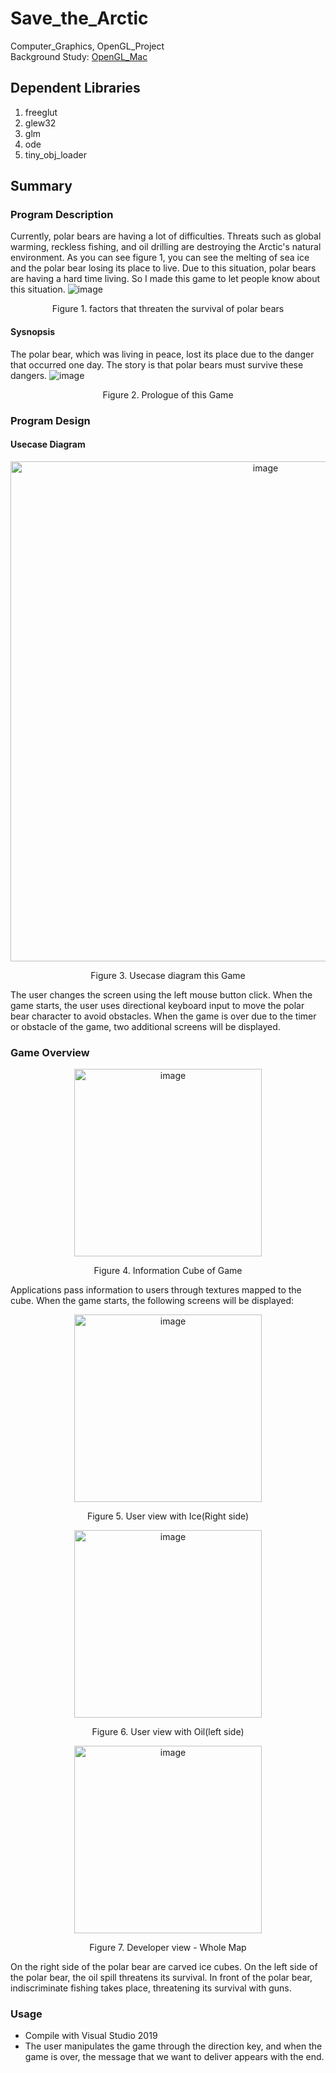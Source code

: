 # Save_the_Arctic
Computer_Graphics, OpenGL_Project<br>
Background Study: [OpenGL_Mac](https://github.com/Hyorm/OpenGL_Mac)
## Dependent Libraries
1. freeglut
2. glew32
3. glm
4. ode
5. tiny_obj_loader

## Summary
### Program Description
Currently, polar bears are having a lot of difficulties. Threats such as global warming, reckless fishing, and oil drilling are destroying the Arctic's natural environment. As you can see figure 1, you can see the melting of sea ice and the polar bear losing its place to live. Due to this situation, polar bears are having a hard time living. So I made this game to let people know about this situation.
![image](https://user-images.githubusercontent.com/28642467/104836942-b19c3100-58f4-11eb-91b2-a3078b51a761.png)
<p align="center">Figure 1. factors that threaten the survival of polar bears</p>

#### Sysnopsis
The polar bear, which was living in peace, lost its place due to the danger that occurred one day. The story is that polar bears must survive these dangers. 
![image](https://user-images.githubusercontent.com/28642467/104837142-01c7c300-58f6-11eb-9dfc-cfd644f80144.png)
<p align="center">Figure 2. Prologue of this Game</p>

### Program Design

#### Usecase Diagram
<p align="center"><img width="800" alt="image" src="https://user-images.githubusercontent.com/28642467/104836872-3dfa2400-58f4-11eb-8348-56eda589cb59.png"></p>
<p align="center">Figure 3. Usecase diagram this Game</p>

The user changes the screen using the left mouse button click. When the game starts, the user uses directional keyboard input to move the polar bear character to avoid obstacles. When the game is over due to the timer or obstacle of the game, two additional screens will be displayed.

### Game Overview
<p align="center"><img width="300" alt="image" src="https://user-images.githubusercontent.com/28642467/104837222-71d64900-58f6-11eb-9869-2fa422df9c17.png"></p>
<p align="center">Figure 4. Information Cube of Game</p>

Applications pass information to users through textures mapped to the cube. When the game starts, the following screens will be displayed:

<p align="center"><img width="300" alt="image" src="https://user-images.githubusercontent.com/28642467/104837230-8286bf00-58f6-11eb-8328-5f1536b91588.png"></p>
<p align="center">Figure 5. User view with Ice(Right side)</p>

<p align="center"><img width="300" alt="image" src="https://user-images.githubusercontent.com/28642467/104837236-874b7300-58f6-11eb-9943-c78c58ce4996.png"></p>
<p align="center">Figure 6. User view with Oil(left side)</p>

<p align="center"><img width="300" alt="image" src="https://user-images.githubusercontent.com/28642467/104837239-8a466380-58f6-11eb-844e-672e865785a9.png"></p>
<p align="center">Figure 7. Developer view - Whole Map </p>

On the right side of the polar bear are carved ice cubes. On the left side of the polar bear, the oil spill threatens its survival. In front of the polar bear, indiscriminate fishing takes place, threatening its survival with guns. 

### Usage
- Compile with Visual Studio 2019    
- The user manipulates the game through the direction key, and when the game is over, the message that we want to deliver appears with the end.
